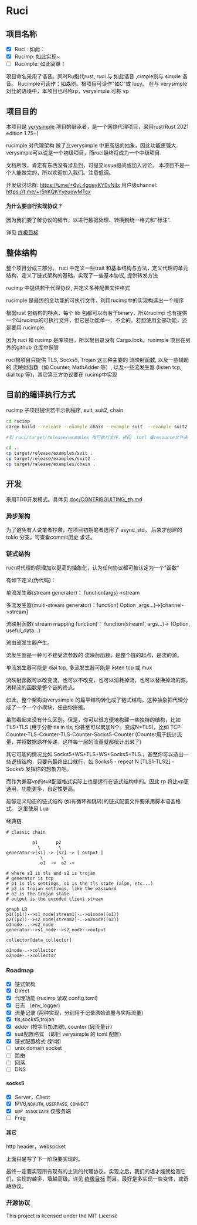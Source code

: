 # Ruci

## 项目名称

- [X] Ruci : 如此：
- [X] Rucimp: 如此实现~
- [ ] Rucimple: 如此简单！

项目命名采用了谐音。同时Ru指代rust, ruci 与 如此谐音 ,cimple则与 simple 谐音。
Rucimple可读作：如森剖。根项目可读作"如C"或 lucy。
在与 verysimple 对比的语境中，本项目也可称rp，verysimple 可称 vp

## 项目目的

本项目是 [verysimple](https://github.com/e1732a364fed/v2ray_simple) 项目的继承者，是一个网络代理项目，采用rust(Rust 2021 edition 1.75+)

rucimple 对代理架构 做了比verysimple 中更高级的抽象，因此功能更强大. 
verysimple可以说是一个初级项目，而ruci最终将成为一个中级项目.

文档所限，肯定有东西没有涉及到，可提交issue提问或加入讨论。
本项目不是一个人能做完的，所以欢迎加入我们。注意低调。

开发级讨论群:     https://t.me/+6yL4ggeyKY0yNjIx
用户级channel:    https://t.me/+r5hKQKYyeuowMTcx


#### 为什么要自行实现协议？

因为我们要了解协议的细节，以进行数据处理、转换到统一格式和“标注”.

详见 [终极目标]( doc/GOAL_zh.md)

## 整体结构
整个项目分成三部分。
ruci 中定义一些trait 和基本结构与方法，定义代理的单元结构，定义了链式架构的基础，实现了一些基本协议, 提供转发方法

rucimp 中提供若干代理协议, 并定义多种配置文件格式

rucimple 是最终的全功能的可执行文件，利用rucimp中的实现构造出一个程序

根据rust 包结构的特点，每个 lib 包都可以有若干binary，所以rucimp 也有提供一个叫rucimp的可执行文件，但它是功能单一、不全的。若想使用全部功能，还是要用 rucimple.

因为 ruci 和 rucimp 是库项目，所以根目录没有 Cargo.lock。rucimple 项目在另外的github 仓库中保管

ruci根项目只提供 TLS, Socks5, Trojan 这三种主要的 流映射函数, 以及一些辅助的 流映射函数（如 Counter, MathAdder 等）, 以及一些流发生器 (listen tcp, dial tcp 等)，其它第三方协议要在 rucimp中实现

## 目前的编译执行方式

rucimp 子项目提供若干示例程序, suit, suit2, chain

```sh
cd rucimp
cargo build --release --example chain --example suit  --example suit2 

#到 ruci/target/release/examples 找可执行文件，拷回 .toml 或resource文件夹 所在的位置

cd ..
cp target/release/examples/suit .
cp target/release/examples/suit2 .
cp target/release/examples/chain .
```



## 开发

采用TDD开发模式。具体见 [doc/CONTRIBGUITING_zh.md](doc/CONTRIBUTING_zh.md)

### 异步架构

为了避免有人说笔者抄袭，在项目初期笔者选用了 async_std。
后来才创建的 tokio 分支，可查看commit历史 求证。

### 链式结构

ruci对代理的原理加以更高的抽象化，认为任何协议都可被认定为一个"函数"

有如下定义(伪代码)：

单流发生器(stream generator)： function(args)->stream

多流发生器(multi-stream generator)：function( Option<stream> ,args...)->[channel->stream]

流映射函数( stream mapping function)： function(stream1, args...)-> (Option<stream2>, useful_data...) 

流由流发生器产生。

流发生器是一种可不接受流参数的 流映射函数，是整个链的起点，是流的源。

单流发生器可能是 dial tcp, 多流发生器可能是 listen tcp 或 mux

流映射函数可以改变流，也可以不改变，也可以消耗掉流，也可以替换掉流的源。消耗流的函数是整个链的终点。

如此，整个架构由verysimple 的扁平结构转化成了链式结构。这种抽象把代理分成了一个一个小模块，任由你拼接。


虽然看起来没有什么区别，但是，你可以很方便地构建一些独特的结构，比如 TLS+TLS (用于分析 tls in tls, 你甚至可以累加N个，变成N*TLS)，比如 TCP-Counter-TLS-Counter-TLS-Counter-Socks5-Counter (Counter用于统计流量，并将数据原样传递，这样每一层的流量就都统计出来了)

其它可能的情况比如 Socks5+WS+TLS+WS+Socks5+TLS.，甚至你可以造出一些逻辑结构，只要有最终出口就行，如 Socks5 - repeat N [TLS1-TLS2] - Socks5
发挥你的想象力吧。

而作为兼容vp的suit配置格式实际上也是运行在链式结构中的。因此 rp 将比vp更通用，功能更多，自定性更高。

能够定义动态的链式结构 (如有循环和跳转)的链式配置文件要采用脚本语言格式。 这里使用 Lua



经典链

```
# classic chain

          p1       p2
            \       \
generator->[s1] -> [s2] -> [ output ]
             \       \
             o1  ->  o2 ->

# where s1 is tls and s2 is trojan
# generator is tcp
# p1 is tls settings, o1 is the tls state (alpn, etc...)
# p2 is trojan settings, like the password
# o2 is the trojan state
# output is the encoded client stream
```

```mermaid
graph LR
p1((p1))-->s1_node[stream1]-.->o1node((o1))
p2((p2))-->s2_node[stream2]-.->o2node((o2))
o1node-..->s2_node
generator-->s1_node-->s2_node-->output

collector[data_collector]

o1node-.->collector
o2node-.->collector

```


### Roadmap

- [x] 链式架构 
- [x] Direct
- [x] 代理功能 (rucimp 读取 config.toml)
- [x] 日志 （env_logger)
- [x] 流量记录 (两种实现，分别用于记录原始流量与实际流量)
- [x] tls,socks5,trojan
- [x] adder (按字节加法器), counter (层流量计)
- [x] suit配置格式 （即旧 verysimple 的 toml 配置）
- [x] 链式配置格式 (新增)
- [ ] unix domain socket
- [ ] 路由
- [ ] 回落
- [ ] DNS

#### socks5

- [X] Server，Client
- [x] IPV6,`NOAUTH`, `USERPASS`, `CONNECT`
- [x] `UDP ASSOCIATE` 仅服务端
- [ ] Frag

#### 其它

http header，websocket

上面只是写了下一阶段要实现的。

最终一定要实现所有现有的主流的代理协议，实现之后，我们的墙才能就检测它们，实现的越多，墙越高级。详见 [终极目标]( doc/GOAL_zh.md)
而且，最好是多实现一些变体，或奇葩协议。


### 开源协议

This project is licensed under the MIT License

